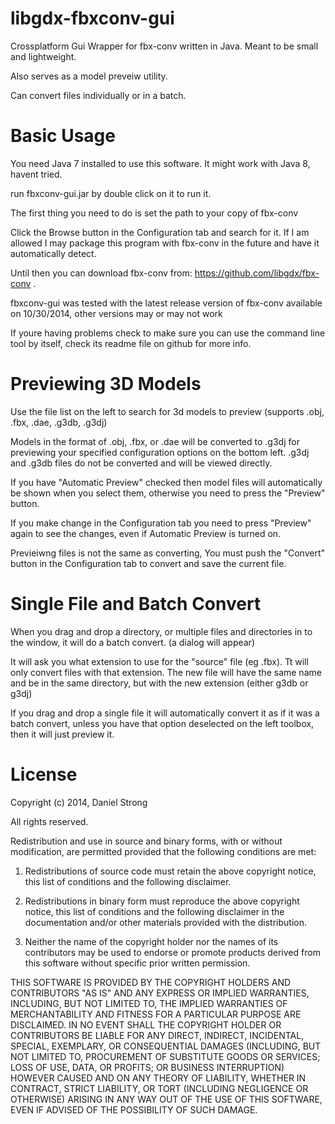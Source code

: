 libgdx-fbxconv-gui
==================

Crossplatform Gui Wrapper for fbx-conv written in Java. Meant to be small and lightweight.

Also serves as a model preveiw utility.

Can convert files individually or in a batch.


Basic Usage
==================

You need Java 7 installed to use this software. It might work with Java 8, havent tried.

run fbxconv-gui.jar by double click on it to run it.

The first thing you need to do is set the path to your copy of fbx-conv

Click the Browse button in the Configuration tab and search for it. If I am allowed I may package this program with fbx-conv in the future and have it automatically detect. 

Until then you can download fbx-conv from: https://github.com/libgdx/fbx-conv . 

fbxconv-gui was tested with the latest release version of fbx-conv available on 10/30/2014, other versions may or may not work

If youre having problems check to make sure you can use the command line tool by itself, check its readme file on github for more info.


Previewing 3D Models
==================

Use the file list on the left to search for 3d models to preview (supports .obj, .fbx, .dae, .g3db, .g3dj)

Models in the format of .obj, .fbx, or .dae will be converted to .g3dj for previewing your specified configuration options on the bottom left. .g3dj and .g3db files do not be converted and will be viewed directly.

If you have "Automatic Preview" checked then model files will automatically be shown when you select them, otherwise you need to press the "Preview" button.

If you make change in the Configuration tab you need to press "Preview" again to see the changes, even if Automatic Preview is turned on.

Previeiwng files is not the same as converting, You must push the "Convert" button in the Configuration tab to convert and save the current file.


Single File and Batch Convert
==================

When you drag and drop a directory, or multiple files and directories in to the window, it will do a batch convert. (a dialog will appear)

It will ask you what extension to use for the "source" file (eg .fbx). Tt will only convert files with that extension. The new file will have the same name and be in the same directory, but with the new extension (either g3db or g3dj)

If you drag and drop a single file it will automatically convert it as if it was a batch convert, unless you have that option deselected on the left toolbox, then it will just preview it.


License
==================

Copyright (c) 2014, Daniel Strong

All rights reserved.

Redistribution and use in source and binary forms, with or without modification, are permitted provided that the following conditions are met:

1. Redistributions of source code must retain the above copyright notice, this list of conditions and the following disclaimer.

2. Redistributions in binary form must reproduce the above copyright notice, this list of conditions and the following disclaimer in the documentation and/or other materials provided with the distribution.

3. Neither the name of the copyright holder nor the names of its contributors may be used to endorse or promote products derived from this software without specific prior written permission.

THIS SOFTWARE IS PROVIDED BY THE COPYRIGHT HOLDERS AND CONTRIBUTORS "AS IS" AND ANY EXPRESS OR IMPLIED WARRANTIES, INCLUDING, BUT NOT LIMITED TO, THE IMPLIED WARRANTIES OF MERCHANTABILITY AND FITNESS FOR A PARTICULAR PURPOSE ARE DISCLAIMED. IN NO EVENT SHALL THE COPYRIGHT HOLDER OR CONTRIBUTORS BE LIABLE FOR ANY DIRECT, INDIRECT, INCIDENTAL, SPECIAL, EXEMPLARY, OR CONSEQUENTIAL DAMAGES (INCLUDING, BUT NOT LIMITED TO, PROCUREMENT OF SUBSTITUTE GOODS OR SERVICES; LOSS OF USE, DATA, OR PROFITS; OR BUSINESS INTERRUPTION) HOWEVER CAUSED AND ON ANY THEORY OF LIABILITY, WHETHER IN CONTRACT, STRICT LIABILITY, OR TORT (INCLUDING NEGLIGENCE OR OTHERWISE) ARISING IN ANY WAY OUT OF THE USE OF THIS SOFTWARE, EVEN IF ADVISED OF THE POSSIBILITY OF SUCH DAMAGE.


